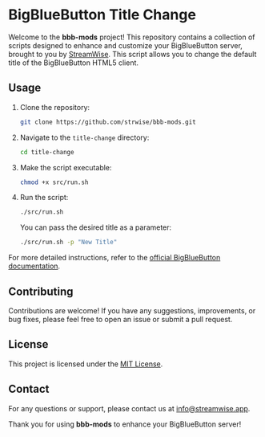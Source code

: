# BigBlueButton Title Change

Welcome to the **bbb-mods** project! This repository contains a collection of scripts designed to enhance and customize your BigBlueButton server, brought to you by [StreamWise](https://www.streamwise.app). This script allows you to change the default title of the BigBlueButton HTML5 client.

## Usage

1. Clone the repository:

   ```bash
   git clone https://github.com/strwise/bbb-mods.git
   ```

2. Navigate to the `title-change` directory:

   ```bash
   cd title-change
   ```

3. Make the script executable:

   ```bash
   chmod +x src/run.sh
   ```

4. Run the script:

   ```bash
   ./src/run.sh
   ```

   You can pass the desired title as a parameter:

   ```bash
   ./src/run.sh -p "New Title"
   ```

For more detailed instructions, refer to the [official BigBlueButton documentation](https://docs.bigbluebutton.org/administration/customize/#change-title-in-the-html5-client).

## Contributing

Contributions are welcome! If you have any suggestions, improvements, or bug fixes, please feel free to open an issue or submit a pull request.

## License

This project is licensed under the [MIT License](../LICENSE).

## Contact

For any questions or support, please contact us at [info@streamwise.app](mailto:info@streamwise.app).

Thank you for using **bbb-mods** to enhance your BigBlueButton server!
